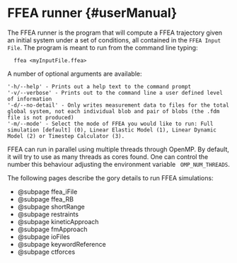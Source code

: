 FFEA runner {#userManual}
=========================

The FFEA runner is the program that will compute a FFEA trajectory given 
 an initial system under a set of conditions, all contained in the
 ` FFEA Input File `. The program is meant to run from the command line 
 typing:
 
      ffea <myInputFile.ffea>


A number of optional arguments are available:

	'-h/--help' - Prints out a help text to the command prompt
	'-v/--verbose' - Prints out to the command line a user defined level of information
	'-d/--no-detail' - Only writes measurement data to files for the total global system, not each individual blob and pair of blobs (the .fdm file is not produced)
	'-m/--mode' - Select the mode of FFEA you would like to run: Full simulation [default] (0), Linear Elastic Model (1), Linear Dynamic Model (2) or Timestep Calculator (3). 
 
FFEA can run in parallel using multiple threads through OpenMP. By default, 
 it will try to use as many threads as cores found. One can control the 
 number this behaviour adjusting the environment variable ` OMP_NUM_THREADS`.


The following pages describe the gory details to run FFEA simulations:

- @subpage ffea_iFile
- @subpage ffea_RB
- @subpage shortRange
- @subpage restraints
- @subpage kineticApproach
- @subpage fmApproach
- @subpage ioFiles
- @subpage keywordReference
- @subpage ctforces

